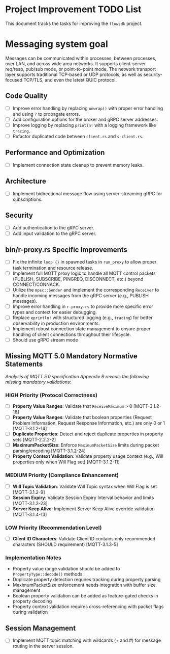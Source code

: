 # Project Improvement TODO List

This document tracks the tasks for improving the `flowsdk` project.

# Messaging system goal

Messages can be communicated within processes, between processes, over LAN, and across wide area networks. It supports client-server req/resp, pub/sub mode, or point-to-point mode. The network transport layer supports traditional TCP-based or UDP protocols, as well as security-focused TCP/TLS, and even the latest QUIC protocol.

## Code Quality 

- [ ] Improve error handling by replacing `unwrap()` with proper error handling and using `?` to propagate errors.
- [ ] Add configuration options for the broker and gRPC server addresses.
- [ ] Improve logging by replacing `println!` with a logging framework like `tracing`.
- [ ] Refactor duplicated code between `client.rs` and `s-client.rs`.

## Performance and Optimization

- [ ] Implement connection state cleanup to prevent memory leaks.

## Architecture

- [ ] Implement bidirectional message flow using server-streaming gRPC for subscriptions.

## Security

- [ ] Add authentication to the gRPC server.
- [ ] Add input validation to the gRPC server.

## bin/r-proxy.rs Specific Improvements

- [ ] Fix the infinite `loop {}` in spawned tasks in `run_proxy` to allow proper task termination and resource release.
- [ ] Implement full MQTT proxy logic to handle all MQTT control packets (PUBLISH, SUBSCRIBE, PINGREQ, DISCONNECT, etc.) beyond CONNECT/CONNACK.
- [ ] Utilize the `mpsc::Sender` and implement the corresponding `Receiver` to handle incoming messages from the gRPC server (e.g., PUBLISH messages).
- [ ] Improve error handling in `r-proxy.rs` to provide more specific error types and context for easier debugging.
- [ ] Replace `eprintln!` with structured logging (e.g., `tracing`) for better observability in production environments.
- [ ] Implement robust connection state management to ensure proper handling of client connections throughout their lifecycle.
- [ ] Should use gRPC stream mode

## Missing MQTT 5.0 Mandatory Normative Statements

*Analysis of MQTT 5.0 specification Appendix B reveals the following missing mandatory validations:*

### HIGH Priority (Protocol Correctness)
- [ ] **Property Value Ranges**: Validate that `ReceiveMaximum` > 0 [MQTT-3.1.2-18]
- [ ] **Property Value Ranges**: Validate that boolean properties (Request Problem Information, Request Response Information, etc.) are only 0 or 1 [MQTT-3.1.2-14]
- [ ] **Duplicate Properties**: Detect and reject duplicate properties in property sets [MQTT-2.2.2-2]
- [ ] **MaximumPacketSize**: Enforce `MaximumPacketSize` limits during packet parsing/encoding [MQTT-3.1.2-24]
- [ ] **Property Context Validation**: Validate property usage context (e.g., Will properties only when Will Flag set) [MQTT-3.1.2-11]

### MEDIUM Priority (Compliance Enhancement)
- [ ] **Will Topic Validation**: Validate Will Topic syntax when Will Flag is set [MQTT-3.1.2-9]
- [ ] **Session Expiry**: Validate Session Expiry Interval behavior and limits [MQTT-3.1.2-23]
- [ ] **Server Keep Alive**: Implement Server Keep Alive override validation [MQTT-3.1.4-13]

### LOW Priority (Recommendation Level)
- [ ] **Client ID Characters**: Validate Client ID contains only recommended characters (SHOULD requirement) [MQTT-3.1.3-5]

### Implementation Notes
- Property value range validation should be added to `PropertyType::decode()` methods
- Duplicate property detection requires tracking during property parsing
- MaximumPacketSize enforcement needs integration with buffer size management
- Boolean property validation can be added as feature-gated checks in property decoding
- Property context validation requires cross-referencing with packet flags during validation

## Session Management
- [ ] Implement MQTT topic matching with wildcards (+ and #) for message routing in the server session.
